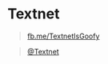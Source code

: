 # Textnet

> [fb.me/TextnetIsGoofy](https://fb.me/TextnetIsGoofy)

> [@Textnet](https://twitter.com/TextnetIsGoofy)